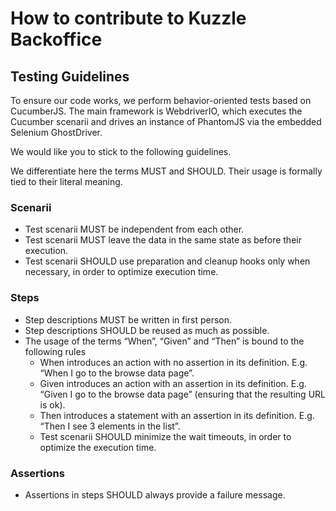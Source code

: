 # How to contribute to Kuzzle Backoffice

## Testing Guidelines

To ensure our code works, we perform behavior-oriented tests based on CucumberJS.
The main framework is WebdriverIO, which executes the Cucumber scenarii and
drives an instance of PhantomJS via the embedded Selenium GhostDriver.

We would like you to stick to the following guidelines.

We differentiate here the terms MUST and SHOULD. Their usage is formally tied to
their literal meaning.

### Scenarii

* Test scenarii MUST be independent from each other.
* Test scenarii MUST leave the data in the same state as before their execution.
* Test scenarii SHOULD use preparation and cleanup hooks only when necessary, in order to optimize execution time.

### Steps

* Step descriptions MUST be written in first person.
* Step descriptions SHOULD be reused as much as possible.
* The usage of the terms “When”, “Given” and “Then” is bound to the following rules
  * When introduces an action with no assertion in its definition. E.g. “When I go to the browse data page”.
  * Given introduces an action with an assertion in its definition. E.g. “Given I go to the browse data page” (ensuring that the resulting URL is ok).
  * Then introduces a statement with an assertion in its definition. E.g. “Then I see 3 elements in the list”.
  * Test scenarii SHOULD minimize the wait timeouts, in order to optimize the execution time.

### Assertions

* Assertions in steps SHOULD always provide a failure message.
